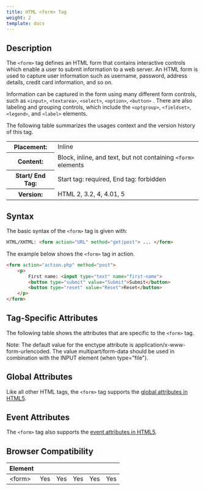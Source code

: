 ```yaml
---
title: HTML <form> Tag
weight: 2
template: docs
---	
```

## Description

The `<form>` tag defines an HTML form that contains interactive controls which enable a user to submit information to a web server. An HTML form is used to capture user information such as username, password, address details, credit card information, and so on.

Information can be captured in the form using many different form controls, such as `<input>`, `<textarea>`, `<select>`, `<option>`, `<button>`	. There are also labeling and grouping controls, which include the `<optgroup>`, `<fieldset>`, `<legend>`, and `<label>` elements.

The following table summarizes the usages context and the version history of this tag.

<table form="width:100%">
    <th>Placement:</th>
    <td>Inline</td>
  </tr>
  <tr>
    <th>Content:</th>
    <td>Block, inline, and text, but not containing <code>&lt;form&gt;</code> elements</td>
  </tr>
  <tr>
    <th>Start/ End Tag:</th>
    <td>Start tag: required, End tag: forbidden</td>
  </tr>
    <tr>
    <th>Version:</th>
    <td>HTML 2, 3.2, 4, 4.01, 5</td>
  </tr>
</table>	

## Syntax

The basic syntax of the `<form>` tag is given with:

```html
HTML/XHTML: <form action="URL" method="get|post"> ... </form>
```

The example below shows the `<form>` tag in action.

```html
<form action="action.php" method="post">
    <p>
        First name: <input type="text" name="first-name">
        <button type="submit" value="Submit">Submit</button>
        <button type="reset" value="Reset">Reset</button>
    </p>
</form>
```

## Tag-Specific Attributes
The following table shows the attributes that are specific to the `<form>` tag.

<div class="note">
<p>Note: The default value for the enctype attribute is application/x-www-form-urlencoded. The value multipart/form-data should be used in combination with the INPUT element (when type="file").</p>
</div>

## Global Attributes

Like all other HTML tags, the `<form>` tag supports the [global attributes in HTML5](https://www.tutorialrepublic.com/html-reference/html5-global-attributes.php).

## Event Attributes

The `<form>` tag also supports the [event attributes in HTML5](https://www.tutorialrepublic.com/html-reference/html5-event-attributes.php).

## Browser Compatibility
|  Element |<i class="chrome"></i>    | <i class="ie"></i>   | <i class="firefox"></i>   |  <i class="safari"></i>  | <i class="opera"></i>   |
| ------------ | ------------ | ------------ | ------------ | ------------ | ------------ |
| &lt;form&gt;  |Yes   |Yes   |Yes   |Yes   |Yes   |
